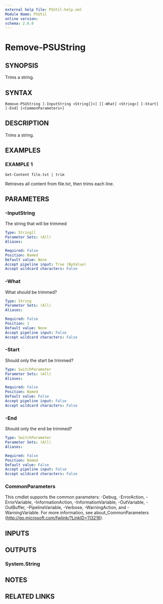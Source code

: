 ```yaml
---
external help file: PSUtil-help.xml
Module Name: PSUtil
online version:
schema: 2.0.0
---
```


# Remove-PSUString

## SYNOPSIS
Trims a string.

## SYNTAX

```
Remove-PSUString [-InputString <String[]>] [[-What] <String>] [-Start] [-End] [<CommonParameters>]
```

## DESCRIPTION
Trims a string.

## EXAMPLES

### EXAMPLE 1
```
Get-Content file.txt | trim
```

Retrieves all content from file.txt, then trims each line.

## PARAMETERS

### -InputString
The string that will be trimmed

```yaml
Type: String[]
Parameter Sets: (All)
Aliases:

Required: False
Position: Named
Default value: None
Accept pipeline input: True (ByValue)
Accept wildcard characters: False
```

### -What
What should be trimmed?

```yaml
Type: String
Parameter Sets: (All)
Aliases:

Required: False
Position: 1
Default value: None
Accept pipeline input: False
Accept wildcard characters: False
```

### -Start
Should only the start be trimmed?

```yaml
Type: SwitchParameter
Parameter Sets: (All)
Aliases:

Required: False
Position: Named
Default value: False
Accept pipeline input: False
Accept wildcard characters: False
```

### -End
Should only the end be trimmed?

```yaml
Type: SwitchParameter
Parameter Sets: (All)
Aliases:

Required: False
Position: Named
Default value: False
Accept pipeline input: False
Accept wildcard characters: False
```

### CommonParameters
This cmdlet supports the common parameters: -Debug, -ErrorAction, -ErrorVariable, -InformationAction, -InformationVariable, -OutVariable, -OutBuffer, -PipelineVariable, -Verbose, -WarningAction, and -WarningVariable.
For more information, see about_CommonParameters (http://go.microsoft.com/fwlink/?LinkID=113216).

## INPUTS

## OUTPUTS

### System.String
## NOTES

## RELATED LINKS
